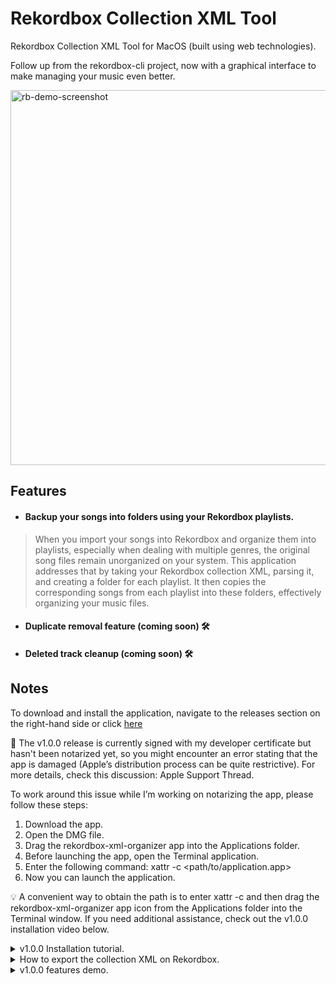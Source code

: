 # Rekordbox Collection XML Tool

Rekordbox Collection XML Tool for MacOS (built using web technologies).

Follow up from the rekordbox-cli project, now with a graphical interface to make managing your music even better. 

<img width="600" alt="rb-demo-screenshot" src="https://github.com/user-attachments/assets/0dc0f2ec-6bc1-45d0-aa22-ae64fe73dedb">

## Features

- #### Backup your songs into folders using your Rekordbox playlists.

> When you import your songs into Rekordbox and organize them into playlists, especially when dealing with multiple genres, the original song files remain unorganized on your system. This application addresses that by taking your Rekordbox collection XML, parsing it, and creating a folder for each playlist. It then copies the corresponding songs from each playlist into these folders, effectively organizing your music files.

- #### Duplicate removal feature (coming soon) 🛠️
- #### Deleted track cleanup (coming soon) 🛠️

## Notes

To download and install the application, navigate to the releases section on the right-hand side or click [here](https://github.com/itsnyan/rekordbox-mac-app/releases)

🔧 The v1.0.0 release is currently signed with my developer certificate but hasn't been notarized yet, so you might encounter an error stating that the app is damaged (Apple’s distribution process can be quite restrictive). For more details, check this discussion: Apple Support Thread.

To work around this issue while I’m working on notarizing the app, please follow these steps:

1. Download the app.
2. Open the DMG file.
3. Drag the rekordbox-xml-organizer app into the Applications folder.
4. Before launching the app, open the Terminal application.
5. Enter the following command: xattr -c <path/to/application.app>
6. Now you can launch the application.

💡 A convenient way to obtain the path is to enter xattr -c and then drag the rekordbox-xml-organizer app icon from the Applications folder into the Terminal window. If you need additional assistance, check out the v1.0.0 installation video below.

<details>
  <summary>v1.0.0 Installation tutorial.</summary>
 
  https://github.com/user-attachments/assets/54dc2a6f-e5e8-4d6e-9c83-842a96bf0082

</details>

<details>
  <summary>How to export the collection XML on Rekordbox.
</summary>
  <img width="405" alt="xml-how-to" src="https://github.com/user-attachments/assets/22a8931d-f648-4e6e-90c7-20122a9c12b0">
</details>

<details>
  <summary>v1.0.0 features demo.</summary>

  https://github.com/user-attachments/assets/13b2ba93-f145-4c65-9ee0-8e6aeca97598
  
</details>



